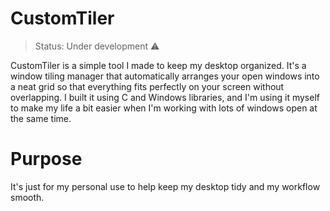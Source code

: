 # CustomTiler
> Status: Under development ⚠️

CustomTiler is a simple tool I made to keep my desktop organized. It's a window tiling manager that automatically arranges your open windows into a neat grid so that everything fits perfectly on your screen without overlapping. I built it using C and Windows libraries, and I'm using it myself to make my life a bit easier when I'm working with lots of windows open at the same time.

# Purpose
It's just for my personal use to help keep my desktop tidy and my workflow smooth.
